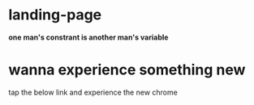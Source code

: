 # landing-page
<!DOCTYPE html>
<html lang="en">
  <b>one man's constrant is another man's variable</b>
  <h1>wanna experience something new </h1>
   tap the below link and experience the new chrome
  
 </html>
